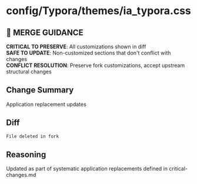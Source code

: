 # config/Typora/themes/ia_typora.css

## 🚨 MERGE GUIDANCE
**CRITICAL TO PRESERVE**: All customizations shown in diff  
**SAFE TO UPDATE**: Non-customized sections that don't conflict with changes  
**CONFLICT RESOLUTION**: Preserve fork customizations, accept upstream structural changes

## Change Summary
Application replacement updates

## Diff
```diff
File deleted in fork
```

## Reasoning
Updated as part of systematic application replacements defined in critical-changes.md
